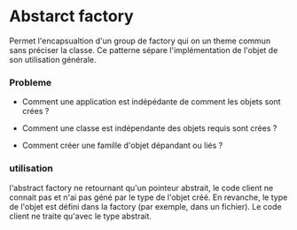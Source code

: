 # Abstarct factory

Permet l'encapsualtion d'un group de factory qui on un theme commun sans préciser la classe. Ce patterne sépare l'implémentation de l'objet de son utilisation générale.

### Probleme 

- Comment une application est indépédante de comment les objets sont crées ?

- Comment une classe est indépendante des objets requis sont crées ?

- Comment créer une famille d'objet dépandant ou liés ?

### utilisation

l'abstract factory ne retournant qu'un pointeur abstrait, le code client ne connait pas et n'ai pas géné par le type de l'objet créé. En revanche, le type de l'objet est défini dans la factory (par exemple, dans un fichier). Le code client ne traite qu'avec le type abstrait.
